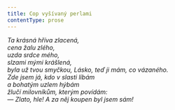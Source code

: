 ```yaml
---
title: Cop vyšívaný perlami
contentType: prose
---
```


_Ta krásná hříva zlacená,  
cena žalu zlého,  
uzda srdce mého,  
slzami mými krášlená,  
byla už tvou smyčkou, Lásko, teď ji mám, co vázaného.  
Zde jsem já, kdo v slasti líbám  
a bohatým uzlem hýbám  
žlučí milovníkům, kterým povídám:  
— Zlato, hle! A za něj koupen byl jsem sám!_

